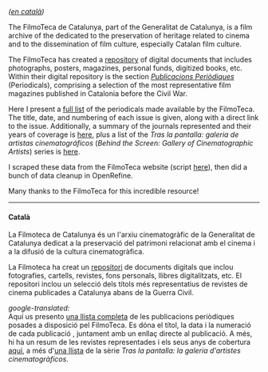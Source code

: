 _([en català](#català))_

The FilmoTeca de Catalunya, part of the Generalitat de Catalunya, is a film archive of the dedicated to the preservation of heritage related to cinema and to the dissemination of film culture, especially Catalan film culture.

The FilmoTeca has created a [repository](http://repositori.filmoteca.cat/) of digital documents that includes photographs, posters, magazines, personal funds, digitized books, etc.   Within their digital repository is the section [_Publicacions Periòdiques_](http://repositori.filmoteca.cat/handle/11091/8833) (Periodicals), comprising a selection of the most representative film magazines published in Catalonia before the Civil War.

Here I present a [full list](./publicacions.csv) of the periodicals  made available by the FilmoTeca. The title, date, and numbering of each issue is given, along with a direct link to the issue. Additionally, a summary of the journals represented and their years of coverage is [here](./publicacions_summary.csv), plus a list of the _Tras la pantalla: galeria de artistas cinematográficos_ (_Behind the Screen: Gallery of Cinematographic Artists_) series is [here](./tras_la_pantalla_series.csv).

I scraped these data from the FilmoTeca website (script [here](./scrape.py)), then did a bunch of data cleanup in OpenRefine.  

Many thanks to the FilmoTeca for this incredible resource!

<hr>

#### Català

La Filmoteca de Catalunya és un l'arxiu cinematogràfic de la Generalitat de Catalunya dedicat a la preservació del patrimoni relacionat amb el cinema i a la difusió de la cultura cinematogràfica.

La Filmoteca ha creat un [repositori](http://repositori.filmoteca.cat/) de documents digitals que inclou fotografies, cartells, revistes, fons personals, llibres digitalitzats, etc. El repositori inclou un selecció dels títols més representatius de revistes de cinema publicades a Catalunya abans de la Guerra Civil.

_google-translated:_    
Aquí us presento [una llista completa](./publicacions.csv) de les publicacions periòdiques posades a disposició pel FilmoTeca. Es dóna el títol, la data i la numeració de cada publicació , juntament amb un enllaç directe al publicació. A més, hi ha un resum de les revistes representades i els seus anys de cobertura [aquí](./publicacions_summary.csv), a més d'[una llista](./tras_la_pantalla_series.csv) de la sèrie _Tras la pantalla: la galeria d'artistes cinematogràficos_.
